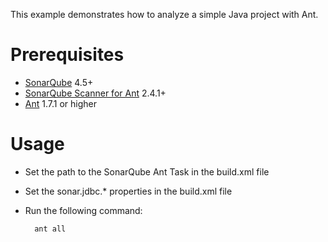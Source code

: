 This example demonstrates how to analyze a simple Java project with Ant.

Prerequisites
=============
* [SonarQube](http://www.sonarqube.org/downloads/) 4.5+
* [SonarQube Scanner for Ant](http://docs.sonarqube.org/display/SCAN/Analyzing+with+SonarQube+Scanner+for+Ant) 2.4.1+
* [Ant](http://ant.apache.org/) 1.7.1 or higher

Usage
=====
* Set the path to the SonarQube Ant Task in the build.xml file
* Set the sonar.jdbc.* properties in the build.xml file
* Run the following command:

        ant all
